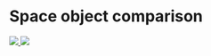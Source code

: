 # Space object comparison

<a href="https://korhanafsar.github.io/Space-object-comparison-Korhan-Afsar/">
  <img src="https://korhanafsar.github.io/Space-object-comparison-Korhan-Afsar/#earth,moon"/>
</a>

<a href="https://korhanafsar.github.io/Space-object-comparison-Korhan-Afsar/">
  <img src="https://korhanafsar.github.io/Space-object-comparison-Korhan-Afsar/#earth,moon"/>
</a>
